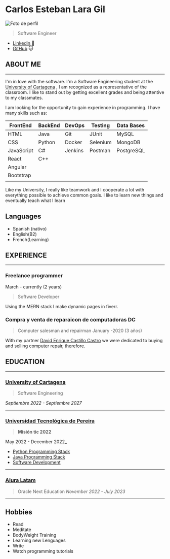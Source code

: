 # Carlos Esteban Lara Gil
![Foto de perfil](https://media-exp1.licdn.com/dms/image/D4E03AQHh5OTSgrCvVg/profile-displayphoto-shrink_800_800/0/1669308217208?e=1674691200&v=beta&t=Foy0ZanoD731WAHsmzkxK7nhLpuymF3ImFon-X5Ubfc)
> Software Engineer
- [Linkedin ](https://www.linkedin.com/in/clarag-dev/) 
  :bust_in_silhouette:
- [GitHub](https://github.com/herculeskan) :cat:

## ABOUT ME
---
I'm in love with the software.
I'm a Software Engineering student at the [University of Cartagena](https://www.linkedin.com/school/unicartagena/) , I am recognized as a representative of the classroom. I like to stand out by getting excellent grades and being attentive to my classmates.

I am looking for the opportunity to gain experience in programming. I have many skills such as:

| FrontEnd   | BackEnd | DevOps  | Testing  | Data Bases |
| ---------- | ------- | ------- | -------- | ---------- |
| HTML       | Java    | Git     | JUnit    | MySQL      |
| CSS        | Python  | Docker  | Selenium | MongoDB    |
| JavaScript | C#      | Jenkins | Postman  | PostgreSQL |
| React      | C++     |         |          |            |
| Angular    |         |         |          |            |
| Bootstrap  |         |         |          |            |
|            |         |         |          |            |



Like my University, I really like teamwork and I cooperate a lot with everything possible to achieve common goals. I like to learn new things and eventually teach what I learn

## Languages
- Spanish (nativo)
- English(B2)
- French(Learning)


## EXPERIENCE
---

### Freelance programmer
March - currently
(2 years)
>Software Developer

Using the MERN stack I make dynamic pages in fiverr.

### Compra y venta de reparaicon de computadoras DC 
>Computer salesman and repairman
January -2020
(3 años)

With my partner [David Enrique Castillo Castro](https://www.linkedin.com/in/david-enrique-castillo-castro-18a405163/) we were dedicated to buying and selling computer repair, therefore.

## EDUCATION
---
### [University of Cartagena](https://www.linkedin.com/school/unicartagena/)
>Software Engineering

 _Septiembre 2022 - Septiembre 2027_

---
### [Universidad Tecnológica de Pereira](https://www.linkedin.com/school/universidad-tecnol-gica-de-pereira/)
 >**Misión tic 2022**

 May 2022 - December 2022_
- [Python Programming Stack](https://drive.google.com/file/d/1k8NFIRmPNIMpQRXagpmtxJtA6s5RLU0S/view?usp=sharing)
- [Java Programming Stack](https://drive.google.com/file/d/1bDFKcV-gAI_mMBlYQv7jJsmBceS7vtaH/view?usp=sharing)
- [Software Development](https://drive.google.com/file/d/1Xhz7fEBv2N6y8ouqm-S9YTkB_zaKPc_q/view?usp=sharing)
---
### [Alura Latam](https://www.linkedin.com/company/alura-latam/) 
>Oracle Next Education 
_November 2022 - July 2023_
---

## Hobbies 
- Read
- Meditate
- BodyWeight Training 
- Learning new Lenguages
- Write
- Watch programming tutorials
